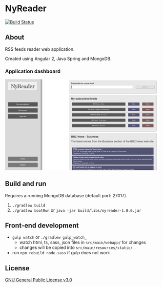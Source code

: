 # NyReader
[![Build Status](https://travis-ci.org/DudaKamil/nyreader.svg?branch=master)](https://travis-ci.org/DudaKamil/nyreader)

## About
RSS feeds reader web application.

Created using Angular 2, Java Spring and MongoDB.

### Application dashboard
![demo](/img/demo.png)

## Build and run
Requires a running MongoDB database (default port: 27017).

1. `./gradlew build`
2. `./gradlew bootRun` or `java -jar build/libs/nyreader-1.0.0.jar`

## Front-end development
* `gulp watch` or `./gradlew gulp_watch_`
    - watch html, ts, sass, json files in `src/main/webapp/` for changes
    - changes will be copied into `src/main/resources/static/`
* run `npm rebuild node-sass` if gulp does not work

## License
[GNU General Public License v3.0](/LICENSE.md)
